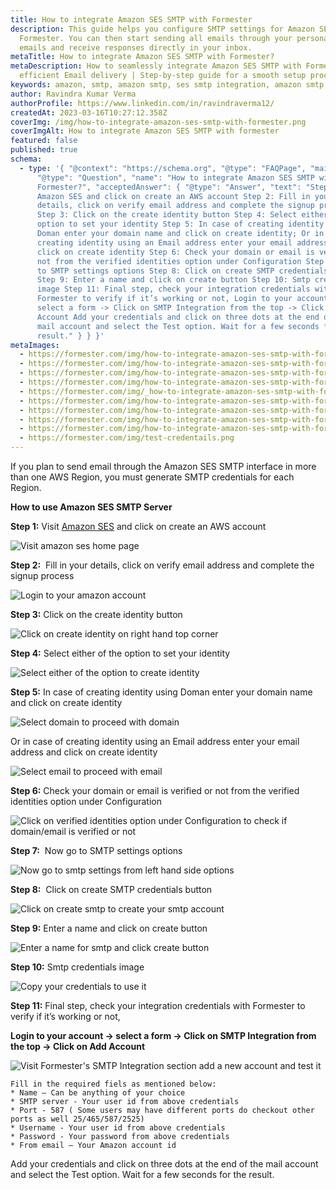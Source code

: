 ```yaml
---
title: How to integrate Amazon SES SMTP with Formester
description: This guide helps you configure SMTP settings for Amazon SES SMTP on
  Formester. You can then start sending all emails through your personalized
  emails and receive responses directly in your inbox.
metaTitle: How to integrate Amazon SES SMTP with Formester?
metaDescription: How to seamlessly integrate Amazon SES SMTP with Formester for
  efficient Email delivery | Step-by-step guide for a smooth setup process
keywords: amazon, smtp, amazon smtp, ses smtp integration, amazon smtp credentials
author: Ravindra Kumar Verma
authorProfile: https://www.linkedin.com/in/ravindraverma12/
createdAt: 2023-03-16T10:27:12.358Z
coverImg: /img/how-to-integrate-amazon-ses-smtp-with-formester.png
coverImgAlt: How to integrate Amazon SES SMTP with formester
featured: false
published: true
schema:
  - type: '{ "@context": "https://schema.org", "@type": "FAQPage", "mainEntity": {
      "@type": "Question", "name": "How to integrate Amazon SES SMTP with
      Formester?", "acceptedAnswer": { "@type": "Answer", "text": "Step 1: Visit
      Amazon SES and click on create an AWS account Step 2: Fill in your
      details, click on verify email address and complete the signup process
      Step 3: Click on the create identity button Step 4: Select either of the
      option to set your identity Step 5: In case of creating identity using
      Doman enter your domain name and click on create identity; Or in case of
      creating identity using an Email address enter your email address and
      click on create identity Step 6: Check your domain or email is verified or
      not from the verified identities option under Configuration Step 7: Now go
      to SMTP settings options Step 8: Click on create SMTP credentials button
      Step 9: Enter a name and click on create button Step 10: Smtp credentials
      image Step 11: Final step, check your integration credentials with
      Formester to verify if it’s working or not, Login to your account ->
      select a form -> Click on SMTP Integration from the top -> Click on Add
      Account Add your credentials and click on three dots at the end of the
      mail account and select the Test option. Wait for a few seconds for the
      result." } } }'
metaImages:
  - https://formester.com/img/how-to-integrate-amazon-ses-smtp-with-formester_home_page.png
  - https://formester.com/img/how-to-integrate-amazon-ses-smtp-with-formester_signup_for_ses.png
  - https://formester.com/img/how-to-integrate-amazon-ses-smtp-with-formester_click_to_create_identity.png
  - https://formester.com/img/how-to-integrate-amazon-ses-smtp-with-formester_create_verification_identity.png
  - https://formester.com/img/_how-to-integrate-amazon-ses-smtp-with-formester_create_verification_identity_using_domain.png
  - https://formester.com/img/how-to-integrate-amazon-ses-smtp-with-formester_create_verification_identity_using_email_address.png
  - https://formester.com/img/how-to-integrate-amazon-ses-smtp-with-formester_check_your_domain_under_configuration.png
  - https://formester.com/img/how-to-integrate-amazon-ses-smtp-with-formester_smtp_setting_option.png
  - https://formester.com/img/how-to-integrate-amazon-ses-smtp-with-formester_smtp_credentials_button.png
  - https://formester.com/img/test-credentails.png
---
```

If you plan to send email through the Amazon SES SMTP interface in more than one AWS Region, you must generate SMTP credentials for each Region.

**How to use Amazon SES SMTP Server**

**Step 1:** Visit [Amazon SES](https://aws.amazon.com/ses/) and click on create an AWS account

![Visit amazon ses home page](/img/how-to-integrate-amazon-ses-smtp-with-formester_home_page.png "Visit amazon ses home page")

**Step 2:**  Fill in your details, click on verify email address and complete the signup process

![Login to your amazon account](/img/how-to-integrate-amazon-ses-smtp-with-formester_signup_for_ses.png "Login to your amazon account")

**Step 3:** Click on the create identity button

![Click on create identity on right hand top corner](/img/how-to-integrate-amazon-ses-smtp-with-formester_click_to_create_identity.png "Click on create identity on right hand top corner")

**Step 4:** Select either of the option to set your identity

![Select either of the option to create identity](/img/how-to-integrate-amazon-ses-smtp-with-formester_create_verification_identity.png "Select either of the option to create identity")

**Step 5:** In case of creating identity using Doman enter your domain name and click on create identity

![Select domain to proceed with domain ](/img/_how-to-integrate-amazon-ses-smtp-with-formester_create_verification_identity_using_domain.png "Select domain to proceed with domain ")

Or in case of creating identity using an Email address enter your email address and click on create identity

![Select email to proceed with email ](/img/how-to-integrate-amazon-ses-smtp-with-formester_create_verification_identity_using_email_address.png "Select email to proceed with email ")

**Step 6:** Check your domain or email is verified or not from the verified identities option under Configuration

![Click on verified identities option under Configuration to check if domain/email is verified or not ](/img/how-to-integrate-amazon-ses-smtp-with-formester_check_your_domain_under_configuration.png "Click on verified identities option under Configuration to check if domain/email is verified or not ")

**Step 7:**  Now go to SMTP settings options

![Now go to smtp settings from left hand side options](/img/how-to-integrate-amazon-ses-smtp-with-formester_smtp_setting_option.png "Now go to smtp settings from left hand side options")

**Step 8:**  Click on create SMTP credentials button

![Click on create smtp to create your smtp account](/img/how-to-integrate-amazon-ses-smtp-with-formester_smtp_credentials_button.png "Click on create smtp to create your smtp account")

**Step 9:** Enter a name and click on create button

![Enter a name for smtp and click create button](/img/how-to-integrate-amazon-ses-smtp-with-formester_enter_a_name.png "Enter a name for smtp and click create button")

**Step 10:** Smtp credentials image

![Copy your credentials to use it](/img/how-to-integrate-amazon-ses-smtp-with-formester_smtp_credentials_ses.png "Copy your credentials to use it")

**Step 11:** Final step, check your integration credentials with Formester to verify if it’s working or not,

**Login to your account -> select a form -> Click on SMTP Integration from the top -> Click on Add Account**

![Visit Formester's SMTP Integration section add a new account and test it](/img/test-credentails.png "Visit Formester's SMTP Integration section add a new account and test it")

```
Fill in the required fiels as mentioned below:
* Name – Can be anything of your choice
* SMTP server - Your user id from above credentials
* Port - 587 ( Some users may have different ports do checkout other ports as well 25/465/587/2525)
* Username - Your user id from above credentials
* Password - Your password from above credentials
* From email – Your Amazon account id
```

Add your credentials and click on three dots at the end of the mail account and select the Test option. Wait for a few seconds for the result.